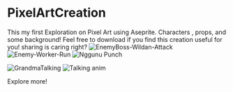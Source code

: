 # PixelArtCreation
This my first Exploration on Pixel Art using Aseprite. Characters , props, and some background!
Feel free to download if you find this creation useful for you! sharing is caring right?
![EnemyBoss-Wildan-Attack](https://github.com/user-attachments/assets/82cf0adb-9520-4ae1-9d28-8c165a4572a1)
![Enemy-Worker-Run](https://github.com/user-attachments/assets/eac7d42d-b196-476b-9620-eb2e370833da)
![Nggunu Punch](https://github.com/user-attachments/assets/c2d22bbe-309e-4401-a779-59c8a29a12bd)

![GrandmaTalking](https://github.com/user-attachments/assets/fc4da3b6-5afd-4022-87f4-01ed4006e0d0)
![Talking anim](https://github.com/user-attachments/assets/e38f669e-78bd-4fe0-9bb6-ca71217e268a)

Explore more!
